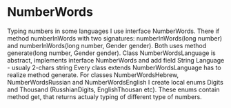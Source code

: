# NumberWords
Typing numbers in some languages
I use interface NumberWords. There if method numberInWords with two signatures: 
numberInWords(long number) and numberInWords(long number, Gender gender).
Both uses method generate(long number, Gender gender).
Class NumberWordsLanguage is abstract, implements interface NumberWords 
and add field String Language - usualy 2-chars string
Every class extends NumberWordsLanguage has to realize method generate.
For classes NumberWordsHebrew, NumberWordsRussian and NumberWordsEnglish
I create local enums Digits and Thousand (RusshianDigits, EnglishThousan etc).
These enums contain method get, that returns actualy typing of different type 
of numbers.
